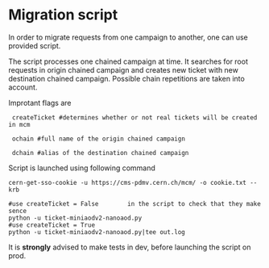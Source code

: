 # Migration script

In order to migrate requests from one campaign to another, one can use provided script.

The script processes one chained campaign at time. It searches for root requests in origin chained campaign and creates new ticket with new destination chained campaign. Possible chain repetitions are taken into account.

Improtant flags are 

``` createTicket #determines whether or not real tickets will be created in mcm```

``` ochain #full name of the origin chained campaign```

``` dchain #alias of the destination chained campaign```

Script is launched using following command
``` 
cern-get-sso-cookie -u https://cms-pdmv.cern.ch/mcm/ -o cookie.txt --krb

#use createTicket = False        in the script to check that they make sence
python -u ticket-miniaodv2-nanoaod.py
#use createTicket = True
python -u ticket-miniaodv2-nanoaod.py|tee out.log 
```

It is **strongly** advised to make tests in dev, before launching the script on prod.
